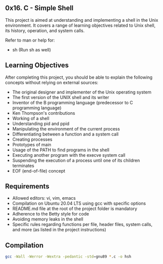 ##  0x16. C - Simple Shell

This project is aimed at understanding and implementing a shell in the Unix environment. It covers a range of learning objectives related to Unix shell, its history, operation, and system calls.

Refer to man or help for:
- sh (Run sh as well)

## Learning Objectives

After completing this project, you should be able to explain the following concepts without relying on external sources:
- The original designer and implementer of the Unix operating system
- The first version of the UNIX shell and its writer
- Inventor of the B programming language (predecessor to C programming language)
- Ken Thompson's contributions
- Working of a shell
- Understanding pid and ppid
- Manipulating the environment of the current process
- Differentiating between a function and a system call
- Creating processes
- Prototypes of main
- Usage of the PATH to find programs in the shell
- Executing another program with the execve system call
- Suspending the execution of a process until one of its children terminates
- EOF (end-of-file) concept

## Requirements

- Allowed editors: vi, vim, emacs
- Compilation on Ubuntu 20.04 LTS using gcc with specific options
- README.md file at the root of the project folder is mandatory
- Adherence to the Betty style for code
- Avoiding memory leaks in the shell
- Specific rules regarding functions per file, header files, system calls, and more (as listed in the project instructions)

## Compilation

```bash
gcc -Wall -Werror -Wextra -pedantic -std=gnu89 *.c -o hsh
```

